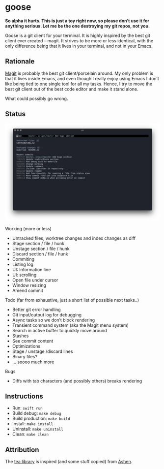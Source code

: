 # goose

**So alpha it hurts. This is just a toy right now, so please don’t use it for anything serious. Let me be the one destroying my
git repos, not you.**

Goose is a git client for your terminal. It is highly inspired by the best git client ever created – magit. It strives to be more
or less identical, with the only difference being that it lives in your terminal, and not in your Emacs.

## Rationale
[Magit](https://magit.vc) is probably the best git client/porcelain around. My only problem is that it lives inside Emacs,
and even though I really enjoy using Emacs I don’t like being tied to one single tool for all my tasks. Hence, I try to move
the best git client out of the best code editor and make it stand alone.

What could possibly go wrong.

## Status

![Image of goose status view](screenshot.png)

Working (more or less)
- Untracked files, worktree changes and index changes as diff
- Stage section / file / hunk
- Unstage section / file / hunk
- Discard section / file / hunk
- Commiting
- Listing log
- UI: Information line
- UI: scrolling
- Open file under cursor
- Window resizing
- Amend commit

Todo (far from exhaustive, just a short list of possible next tasks..)
- Better git error handling
- Git input/output log for debugging
- Async tasks so we don’t block rendering
- Transient command system (aka the Magit menu system)
- Search in active buffer to quickly move around
- Stashes
- See commit content
- Optimizations
- Stage / unstage /discard lines
- Binary files?
- ... soooo much more

Bugs
- Diffs with tab characters (and possibly others) breaks rendering

## Instructions

- Run: `swift run`
- Build debug: `make debug`
- Build production: `make build`
- Install: `make install`
- Uninstall: `make uninstall`
- Clean: `make clean`

## Attribution

The [tea library](libraries/tea) is inspired (and some stuff copied) from [Ashen](https://github.com/colinta/Ashen).
